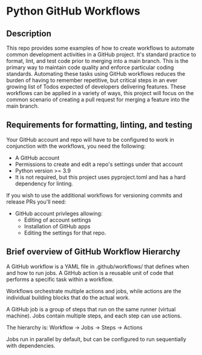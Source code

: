 # Python GitHub Workflows

## Description

This repo provides some examples of how to create workflows to automate common development activities in a GitHub project.
It's standard practice to format, lint, and test code prior to merging into a main branch. This is the primary way to maintain code quality and enforce particular coding standards. Automating these tasks using GitHub workflows reduces the burden of having to remember repetitive, but critical steps in an ever growing list of Todos expected of developers delivering features. These workflows can be applied in a variety of ways, this project will focus on the common scenario of creating a pull request for merging a feature into the main branch.

## Requirements for formatting, linting, and testing

Your GitHub account and repo will have to be configured to work in conjunction with the workflows, you need the following:

-   A GitHub account
-   Permissions to create and edit a repo's settings under that account
-   Python version >= 3.9
-   It is not required, but this project uses pyproject.toml and has a hard dependency for linting.

If you wish to use the additional workflows for versioning commits and release PRs you'll need:

-   GitHub account privleges allowing:
    -   Editing of account settings
    -   Installation of GitHub apps
    -   Editing the settings for that repo.

## Brief overview of GitHub Workflow Hierarchy

A GitHub workflow is a YAML file in .github/workflows/ that defines when and how to run jobs. A GitHub action is a reusable unit of code that performs a specific task within a workflow.

Workflows orchestrate multiple actions and jobs, while actions are the individual building blocks that do the actual work.

A GitHub job is a group of steps that run on the same runner (virtual machine). Jobs contain multiple steps, and each step can use actions.

The hierarchy is: Workflow → Jobs → Steps → Actions

Jobs run in parallel by default, but can be configured to run sequentially with dependencies.
